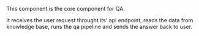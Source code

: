 This component is the core component for QA.

It receives the user request throught its' api endpoint, reads the data from knowledge base, runs the qa pipeline and sends the answer back to user.